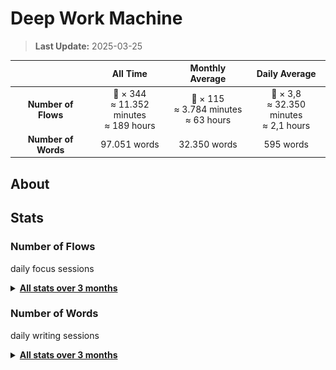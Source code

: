 # Deep Work Machine

> **Last Update:** 2025-03-25  

|         | All Time | Monthly Average | Daily Average |
| :---: | :---: | :---: | :---: |
| **Number of Flows** | 🍅 × 344<br>≈ 11.352 minutes<br>≈ 189 hours | 🍅 × 115<br>≈ 3.784 minutes<br>≈ 63 hours | 🍅 × 3,8<br>≈ 32.350 minutes<br>≈ 2,1 hours |
| **Number of Words** | 97.051 words | 32.350 words | 595 words |

## About

## Stats

### Number of Flows

daily focus sessions

<details>

<summary>
   <strong>
	  <a href="./Number of Flows">All stats over 3 months</a>
   </strong>
</summary>

* <details>
	<summary>
	  <strong>
		<a href="./Number%20of%20Flows/2025">2025</a>
	  </strong>
	</summary>

	* <details>
	   <summary>
	   <a href="./Number%20of%20Flows/2025/02-February">02-February</a>
	   </summary>
	   <a href="./Number%20of%20Flows/2025/02-February/number-of-flows_2025-02.png">
	   <kbd>
	   <img src="./Number%20of%20Flows/2025/02-February/number-of-flows_2025-02.png" width="400" title="🖱️ Click me to view an interactive chart!"/>
	   </kbd>
	   </a>
	   </details>

	* <details>
	   <summary>
	   <a href="./Number%20of%20Flows/2025/01-January">01-January</a>
	   </summary>
	   <a href="./Number%20of%20Flows/2025/01-January/number-of-flows_2025-01.png">
	   <kbd>
	   <img src="./Number%20of%20Flows/2025/01-January/number-of-flows_2025-01.png" width="400" title="🖱️ Click me to view an interactive chart!"/>
	   </kbd>
	   </a>
	   </details>
  </details>

* <details>
	<summary>
	  <strong>
		<a href="./Number%20of%20Flows/2024">2024</a>
	  </strong>
	</summary>

	* <details>
	   <summary>
	   <a href="./Number%20of%20Flows/2024/12-December">12-December</a>
	   </summary>
	   <a href="./Number%20of%20Flows/2024/12-December/number-of-flows_2024-12.png">
	   <kbd>
	   <img src="./Number%20of%20Flows/2024/12-December/number-of-flows_2024-12.png" width="400" title="🖱️ Click me to view an interactive chart!"/>
	   </kbd>
	   </a>
	   </details>

  </details>

</details>

### Number of Words

daily writing sessions

<details>

<summary>
   <strong>
	  <a href="./Number of Words">All stats over 3 months</a>
   </strong>
</summary>

* <details>
	<summary>
	  <strong>
		<a href="./Number%20of%20Words/2025">2025</a>
	  </strong>
	</summary>

	* <details>
	   <summary>
	   <a href="./Number%20of%20Words/2025/02-February">02-February</a>
	   </summary>
	   <a href="./Number%20of%20Words/2025/02-February/number-of-words_2025-02.png">
	   <kbd>
	   <img src="./Number%20of%20Words/2025/02-February/number-of-words_2025-02.png" width="400" title="🖱️ Click me to view an interactive chart!"/>
	   </kbd>
	   </a>
	   </details>

	* <details>
	   <summary>
	   <a href="./Number%20of%20Words/2025/01-January">01-January</a>
	   </summary>
	   <a href="./Number%20of%20Words/2025/01-January/number-of-words_2025-01.png">
	   <kbd>
	   <img src="./Number%20of%20Words/2025/01-January/number-of-words_2025-01.png" width="400" title="🖱️ Click me to view an interactive chart!"/>
	   </kbd>
	   </a>
	   </details>
  </details>

* <details>
	<summary>
	  <strong>
		<a href="./Number%20of%20Words/2024">2024</a>
	  </strong>
	</summary>

	* <details>
	   <summary>
	   <a href="./Number%20of%20Words/2024/12-December">12-December</a>
	   </summary>
	   <a href="./Number%20of%20Words/2024/12-December/number-of-words_2024-12.png">
	   <kbd>
	   <img src="./Number%20of%20Words/2024/12-December/number-of-words_2024-12.png" width="400" title="🖱️ Click me to view an interactive chart!"/>
	   </kbd>
	   </a>
	   </details>

  </details>

</details>
